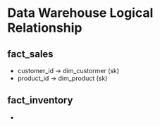 # Data Warehouse Logical Relationship

## fact_sales
- customer_id -> dim_custormer (sk)
- product_id -> dim_product (sk)

## fact_inventory
- 